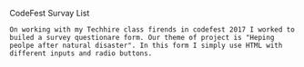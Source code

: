 CodeFest Survay List
    
    On working with my Techhire class firends in codefest 2017 I worked to builed a survey questionare form. Our theme of project is "Heping peolpe after natural disaster". In this form I simply use HTML with different inputs and radio buttons.